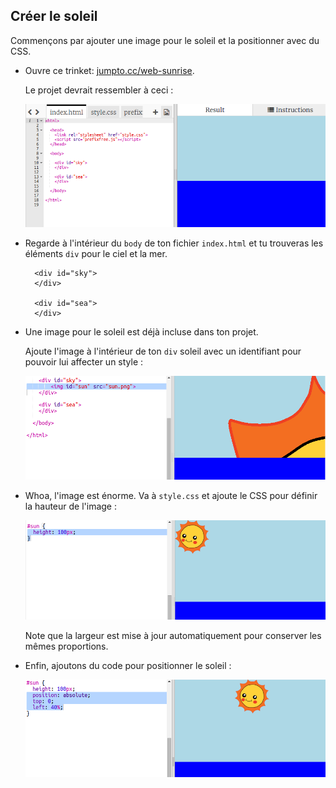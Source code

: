 ## Créer le soleil

Commençons par ajouter une image pour le soleil et la positionner avec du CSS.

+ Ouvre ce trinket: <a href="http://jumpto.cc/web-sunrise" target="_blank">jumpto.cc/web-sunrise</a>.
    
    Le projet devrait ressembler à ceci :
    
    ![capture d'écran](images/sunrise-starter.png)

+ Regarde à l'intérieur du `body` de ton fichier `index.html` et tu trouveras les éléments `div` pour le ciel et la mer.
    
        <div id="sky">
        </div>
        
        <div id="sea">
        </div>
        

+ Une image pour le soleil est déjà incluse dans ton projet.
    
    Ajoute l'image à l'intérieur de ton `div` soleil avec un identifiant pour pouvoir lui affecter un style :
    
    ![capture d'écran](images/sunrise-sun-image.png)

+ Whoa, l'image est énorme. Va à `style.css` et ajoute le CSS pour définir la hauteur de l'image :
    
    ![capture d'écran](images/sunrise-sun-height.png)
    
    Note que la largeur est mise à jour automatiquement pour conserver les mêmes proportions.

+ Enfin, ajoutons du code pour positionner le soleil :
    
    ![capture d'écran](images/sunrise-sun-position.png)